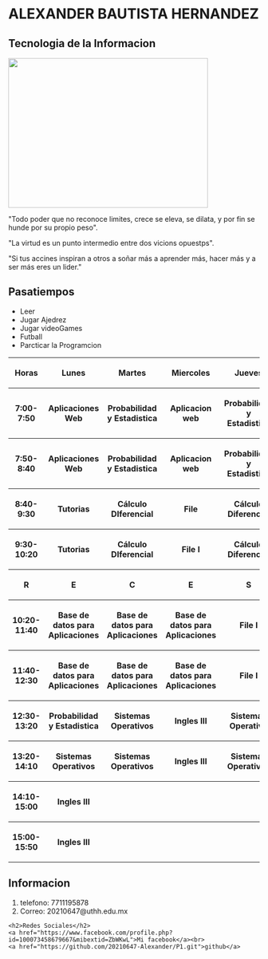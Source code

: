 <!DOCTYPE html>
<html lang="es">
<head>
    <meta charset="UTF-8">
    <meta http-equiv="X-UA-Compatible" content="IE=edge">
    <meta name="viewport" contentidth=device-width, initial-scale=1.0">
    <title>3D-PRACTICA-HTML</title>
</head>
<body>    
    <h1>ALEXANDER BAUTISTA HERNANDEZ</h1>
    <h2>Tecnologia de la Informacion</h2>
    <img src="./img/57fffe72-a551-43c2-ba9e-2d130cb6b9a4.jpg" alt="" width="400px" height="300px">
    <article>
        <p>"Todo poder que no reconoce limites, crece se eleva, se dilata, y por fin se hunde por su propio peso".</p>
        <p>"La virtud es un punto intermedio entre dos vicions opuestps".</p>
        <p>"Si tus accines inspiran a otros a soñar más a aprender más, hacer más y a ser más eres un lider."</p>
    </article>
    <h2>Pasatiempos</h2>
    <ul>
        <li>Leer</li>
        <li>Jugar Ajedrez</li>
        <li>Jugar videoGames</li>
        <li>Futball</li>
        <li>Parcticar la Programcion</li>
    </ul>
    <table>
        <tr>
            <th><p>Horas</p></th>
            <th><p>Lunes</p></th>
            <th>Martes</th>
            <th>Miercoles</th>
            <th>Jueves</th>
            <th>Viernes</th>
        </tr>
        <tr>
            <th><p>7:00-7:50</p></th>
            <th><p>Aplicaciones Web</p></th>
            <th><p>Probabilidad y Estadistica</p></th>
            <th><p>Aplicacion web</p></th>
            <th><p>Probabilidad y Estadistica</p></th>
            <th><p>Aplicaciones Wed</p></th>
        </tr>
        <tr>
            <th><p>7:50-8:40</p></th>
            <th><p>Aplicaciones Web</p></th>
            <th><p>Probabilidad y Estadistica</p></th>
            <th><p>Aplicacion web</p></th>
            <th><p>Probabilidad y Estadistica</p></th>
            <th><p>Aplicaciones Wed</p></th>
        </tr>
        <tr>
            <th><p>8:40-9:30</p></th>
            <th><p>Tutorias</p></th>
            <th><p>Cálculo DIferencial</p></th>
            <th><p>File</p></th>
            <th><p>Cálculo Diferencial</p></th>
            <th><p>Integradora I</p></th>
        </tr>
        <tr>
            <th><p>9:30-10:20</p></th>
            <th><p>Tutorias</p></th>
            <th><p>Cálculo DIferencial</p></th>
            <th><p>File I</p></th>
            <th><p>Cálculo Diferencial</p></th>
            <th><p>Integradora I</p></th>
        </tr>
        <tr>
            <th><p>R</p></th>
            <th><p>E</p></th>
            <th><p>C</p></th>
            <th><p>E</p></th>
            <th><p>S</p></th>
            <th><p>O</p></th>
        </tr>
        <tr>
            <th><p>10:20-11:40</p></th>
            <th><p>Base de datos para Aplicaciones</p></th>
            <th><p>Base de datos para Aplicaciones</p></th>
            <th><p>Base de datos para Aplicaciones</p></th>
            <th><p>File I</p></th>
            <th><p>Base de datos para Aplicaciones</p></th>
        </tr>
        <tr>
            <th><p>11:40-12:30</p></th>
            <th><p>Base de datos para Aplicaciones</p></th>
            <th><p>Base de datos para Aplicaciones</p></th>
            <th><p>Base de datos para Aplicaciones</p></th>
            <th><p>File I</p></th>
            <th><p>Ingles III</p></th>
        </tr>
        <tr>
            <th><p>12:30-13:20</p></th>
            <th>Probabilidad y Estadistica</th>
            <th><p>Sistemas Operativos</p></th>
            <th><p>Ingles III</p></th>
            <th><p>Sistemas Operativo</p></th>
            <th><p>Ingles III</p></th>
        </tr>
        <tr>
            <th><p>13:20-14:10</p></th>
            <th><p>Sistemas Operativos</p></th>
            <th><p>Sistemas Operativos</p></th>
            <th><p>Ingles III</p></th>
            <th><p>Sistemas Operativos</p></th>
            <th><p>Formacion Sociocultural</p></th>
        </tr>
        <tr>
            <th><p>14:10-15:00</p></th>
            <th>Ingles III</th>
            <th></th>
            <th></th>
            <th></th>
            <th></th>
        </tr>
        <tr>
            <th><p>15:00-15:50</p></th>
            <th>Ingles III</th>
            <th></th>
            <th></th>
            <th></th>
            <th></th>
        </tr>
    </table>
    <h2>Informacion</h2>
    <ol>
        <li>telefono: 7711195878</li>
        <li>Correo: 20210647@uthh.edu.mx</li>
    </ol>
    
    <h2>Redes Sociales</h2> 
    <a href="https://www.facebook.com/profile.php?id=100073458679667&mibextid=ZbWKwL">Mi facebook</a><br>
    <a href="https://github.com/20210647-Alexander/P1.git">github</a>

</body>
</html>
